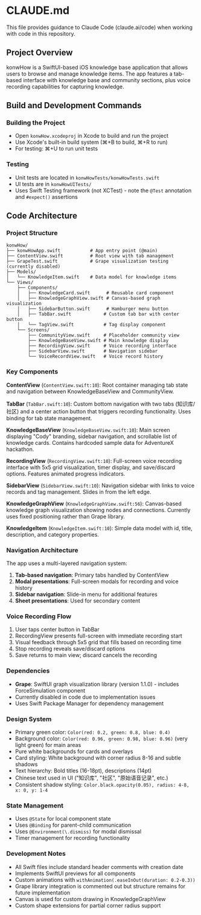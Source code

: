 # CLAUDE.md

This file provides guidance to Claude Code (claude.ai/code) when working with code in this repository.

## Project Overview

konwHow is a SwiftUI-based iOS knowledge base application that allows users to browse and manage knowledge items. The app features a tab-based interface with knowledge base and community sections, plus voice recording capabilities for capturing knowledge.

## Build and Development Commands

### Building the Project
- Open `konwHow.xcodeproj` in Xcode to build and run the project
- Use Xcode's built-in build system (⌘+B to build, ⌘+R to run)
- For testing: ⌘+U to run unit tests

### Testing
- Unit tests are located in `konwHowTests/konwHowTests.swift`
- UI tests are in `konwHowUITests/`
- Uses Swift Testing framework (not XCTest) - note the `@Test` annotation and `#expect()` assertions

## Code Architecture

### Project Structure
```
konwHow/
├── konwHowApp.swift           # App entry point (@main)
├── ContentView.swift          # Root view with tab management
├── GrapeTest.swift            # Grape visualization testing (currently disabled)
├── Models/
│   └── KnowledgeItem.swift    # Data model for knowledge items
└── Views/
    ├── Components/
    │   ├── KnowledgeCard.swift      # Reusable card component
    │   ├── KnowledgeGraphView.swift # Canvas-based graph visualization
    │   ├── SidebarButton.swift      # Hamburger menu button
    │   ├── TabBar.swift            # Custom tab bar with center button
    │   └── TagView.swift           # Tag display component
    └── Screens/
        ├── CommunityView.swift     # Placeholder community view
        ├── KnowledgeBaseView.swift # Main knowledge display
        ├── RecordingView.swift     # Voice recording interface
        ├── SidebarView.swift       # Navigation sidebar
        └── VoiceRecordView.swift   # Voice record history
```

### Key Components

**ContentView** (`ContentView.swift:10`): Root container managing tab state and navigation between KnowledgeBaseView and CommunityView.

**TabBar** (`TabBar.swift:10`): Custom bottom navigation with two tabs (知识库/社区) and a center action button that triggers recording functionality. Uses binding for tab state management.

**KnowledgeBaseView** (`KnowledgeBaseView.swift:10`): Main screen displaying "Cody" branding, sidebar navigation, and scrollable list of knowledge cards. Contains hardcoded sample data for AdventureX hackathon.

**RecordingView** (`RecordingView.swift:10`): Full-screen voice recording interface with 5x5 grid visualization, timer display, and save/discard options. Features animated progress indicators.

**SidebarView** (`SidebarView.swift:10`): Navigation sidebar with links to voice records and tag management. Slides in from the left edge.

**KnowledgeGraphView** (`KnowledgeGraphView.swift:56`): Canvas-based knowledge graph visualization showing nodes and connections. Currently uses fixed positioning rather than Grape library.

**KnowledgeItem** (`KnowledgeItem.swift:10`): Simple data model with id, title, description, and category properties.

### Navigation Architecture
The app uses a multi-layered navigation system:
1. **Tab-based navigation**: Primary tabs handled by ContentView
2. **Modal presentations**: Full-screen modals for recording and voice history
3. **Sidebar navigation**: Slide-in menu for additional features
4. **Sheet presentations**: Used for secondary content

### Voice Recording Flow
1. User taps center button in TabBar
2. RecordingView presents full-screen with immediate recording start
3. Visual feedback through 5x5 grid that fills based on recording time
4. Stop recording reveals save/discard options
5. Save returns to main view; discard cancels the recording

### Dependencies
- **Grape**: SwiftUI graph visualization library (version 1.1.0) - includes ForceSimulation component
- Currently disabled in code due to implementation issues
- Uses Swift Package Manager for dependency management

### Design System
- Primary green color: `Color(red: 0.2, green: 0.8, blue: 0.4)`
- Background color: `Color(red: 0.96, green: 0.98, blue: 0.96)` (very light green) for main areas
- Pure white backgrounds for cards and overlays
- Card styling: White background with corner radius 8-16 and subtle shadows
- Text hierarchy: Bold titles (16-18pt), descriptions (14pt)
- Chinese text used in UI ("知识库", "社区", "原始语音记录", etc.)
- Consistent shadow styling: `Color.black.opacity(0.05), radius: 4-8, x: 0, y: 1-4`

### State Management
- Uses `@State` for local component state
- Uses `@Binding` for parent-child communication
- Uses `@Environment(\.dismiss)` for modal dismissal
- Timer management for recording functionality

### Development Notes
- All Swift files include standard header comments with creation date
- Implements SwiftUI previews for all components
- Custom animations with `withAnimation(.easeInOut(duration: 0.2-0.3))`
- Grape library integration is commented out but structure remains for future implementation
- Canvas is used for custom drawing in KnowledgeGraphView
- Custom shape extensions for partial corner radius support